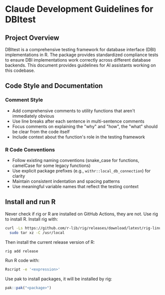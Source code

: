 # Claude Development Guidelines for DBItest

## Project Overview

DBItest is a comprehensive testing framework for database interface (DBI) implementations in R.
The package provides standardized compliance tests to ensure DBI implementations work correctly across different database backends.
This document provides guidelines for AI assistants working on this codebase.

## Code Style and Documentation

### Comment Style

- Add comprehensive comments to utility functions that aren't immediately obvious
- Use line breaks after each sentence in multi-sentence comments
- Focus comments on explaining the "why" and "how", the "what" should be clear from the code itself
- Include context about the function's role in the testing framework

### R Code Conventions

- Follow existing naming conventions (snake_case for functions, camelCase for some legacy functions)
- Use explicit package prefixes (e.g., `withr::local_db_connection`) for clarity
- Maintain consistent indentation and spacing patterns
- Use meaningful variable names that reflect the testing context

## Install and run R

Never check if rig or R are installed on GitHub Actions, they are not.
Use rig to install R.
Install rig with:

```bash
curl -Ls https://github.com/r-lib/rig/releases/download/latest/rig-linux-$(arch)-latest.tar.gz |
  sudo tar xz -C /usr/local
```

Then install the current release version of R:

```bash
rig add release
```

Run R code with:

```bash
Rscript -e '<expression>'
```

Use pak to install packages, it will be installed by rig:

```R
pak::pak("<package>")
```

